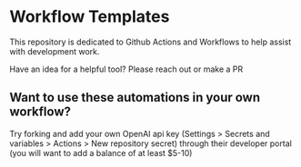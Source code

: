 # Workflow Templates
This repository is dedicated to Github Actions and Workflows to help assist with development work.

Have an idea for a helpful tool? Please reach out or make a PR

## Want to use these automations in your own workflow?
Try forking and add your own OpenAI api key (Settings > Secrets and variables > Actions > New repository secret) through their developer portal (you will want to add a balance of at least $5-10)
